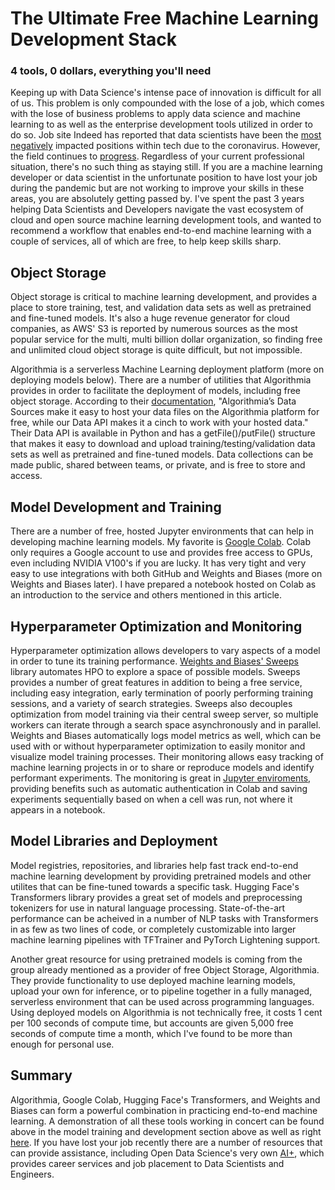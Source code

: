 # The Ultimate Free Machine Learning Development Stack
### 4 tools, 0 dollars, everything you'll need

Keeping up with Data Science's intense pace of innovation is difficult for all of us. This problem is only compounded with the lose of a job, which comes with the lose of business problems to apply data science and machine learning to as well as the enterprise development tools utilized in order to do so. Job site Indeed has reported that data scientists have been the [most negatively](https://www.cnbc.com/2020/08/06/tech-hiring-slowdown-bad-sign-ahead-of-jobs-report.html) impacted positions within tech due to the coronavirus. However, the field continues to [progress](https://arxiv.org/abs/2005.14165). Regardless of your current professional situation, there's no such thing as staying still. If you are a machine learning developer or data scientist in the unfortunate position to have lost your job during the pandemic but are not working to improve your skills in these areas, you are absolutely getting passed by. I've spent the past 3 years helping Data Scientists and Developers navigate the vast ecosystem of cloud and open source machine learning development tools, and wanted to recommend a workflow that enables end-to-end machine learning with a couple of services, all of which are free, to help keep skills sharp.

## Object Storage 
Object storage is critical to machine learning development, and provides a place to store training, test, and validation data sets as well as pretrained and fine-tuned models. It's also a huge revenue generator for cloud companies, as AWS' S3 is reported by numerous sources as the most popular service for the multi, multi billion dollar organization, so finding free and unlimited cloud object storage is quite difficult, but not impossible. 

Algorithmia is a serverless Machine Learning deployment platform (more on deploying models below). There are a number of utilities that Algorithmia provides in order to facilitate the deployment of models, including free object storage. According to their [documentation](https://algorithmia.com/developers/data/hosted), "Algorithmia’s Data Sources make it easy to host your data files on the Algorithmia platform for free, while our Data API makes it a cinch to work with your hosted data." Their Data API is available in Python and has a getFile()/putFile() structure that makes it easy to download and upload training/testing/validation data sets as well as pretrained and fine-tuned models. Data collections can be made public, shared between teams, or private, and is free to store and access.

## Model Development and Training
There are a number of free, hosted Jupyter environments that can help in developing machine learning models. My favorite is [Google Colab](https://colab.research.google.com/). Colab only requires a Google account to use and provides free access to GPUs, even including NVIDIA V100's if you are lucky. It has very tight and very easy to use integrations with both GitHub and Weights and Biases (more on Weights and Biases later). I have prepared a notebook hosted on Colab as an introduction to the service and others mentioned in this article. 

## Hyperparameter Optimization and Monitoring
Hyperparameter optimization allows developers to vary aspects of a model in order to tune its training performance. [Weights and Biases' Sweeps](https://docs.wandb.com/sweeps) library automates HPO to explore a space of possible models. Sweeps provides a number of great features in addition to being a free service, including easy integration, early termination of poorly performing training sessions, and a variety of search strategies. Sweeps also decouples optimization from model training via their central sweep server, so multiple workers can iterate through a search space asynchronously and in parallel. Weights and Biases automatically logs model metrics as well, which can be used with or without hyperparameter optimization to easily monitor and visualize model training processes. Their monitoring allows easy tracking of machine learning projects in or to share or reproduce models and identify performant experiments. The monitoring is great in [Jupyter enviroments](https://docs.wandb.com/library/integrations/jupyter#additional-jupyter-features-in-w-and-b), providing benefits such as automatic authentication in Colab and saving experiments sequentially based on when a cell was run, not where it appears in a notebook.


## Model Libraries and Deployment
Model registries, repositories, and libraries help fast track end-to-end machine learning development by providing pretrained models and other utilites that can be fine-tuned towards a specific task. Hugging Face's Transformers library provides a great set of models and preprocessing tokenizers for use in natural language processing. State-of-the-art performance can be acheived in a number of NLP tasks with Transformers in as few as two lines of code, or completely customizable into larger machine learning pipelines with TFTrainer and PyTorch Lightening support.

Another great resource for using pretrained models is coming from the group already mentioned as a provider of free Object Storage, Algorithmia. They provide functionality to use deployed machine learning models, upload your own for inference, or to pipeline together in a fully managed, serverless environment that can be used across programming languages. Using deployed models on Algorithmia is not technically free, it costs 1 cent per 100 seconds of compute time, but accounts are given 5,000 free seconds of compute time a month, which I've found to be more than enough for personal use. 

## Summary
Algorithmia, Google Colab, Hugging Face's Transformers, and Weights and Biases can form a powerful combination in practicing end-to-end machine learning. A demonstration of all these tools working in concert can be found above in the model training and development section above as well as right [here](https://colab.research.google.com/). If you have lost your job recently there are a number of resources that can provide assistance, including Open Data Science's very own [AI+](https://getaiplus.com/), which provides career services and job placement to Data Scientists and Engineers.
